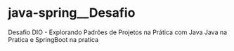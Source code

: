 # java-spring__Desafio
Desafio DIO -  Explorando Padrões de Projetos na Prática com Java 
Java na Pratica e SpringBoot na pratica
